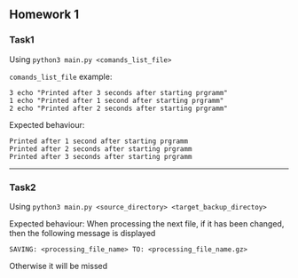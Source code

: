 ## Homework 1
### Task1
Using ```python3 main.py <comands_list_file>```

```comands_list_file``` example:
```
3 echo "Printed after 3 seconds after starting prgramm"
1 echo "Printed after 1 second after starting prgramm"
2 echo "Printed after 2 seconds after starting prgramm"
```

Expected behaviour:
```
Printed after 1 second after starting prgramm
Printed after 2 seconds after starting prgramm
Printed after 3 seconds after starting prgramm
```
---

### Task2
Using ```python3 main.py <source_directory> <target_backup_directoy>```

Expected behaviour:
When processing the next file, if it has been changed, then the following message is displayed
```
SAVING: <processing_file_name> TO: <processing_file_name.gz>
```
Otherwise it will be missed
